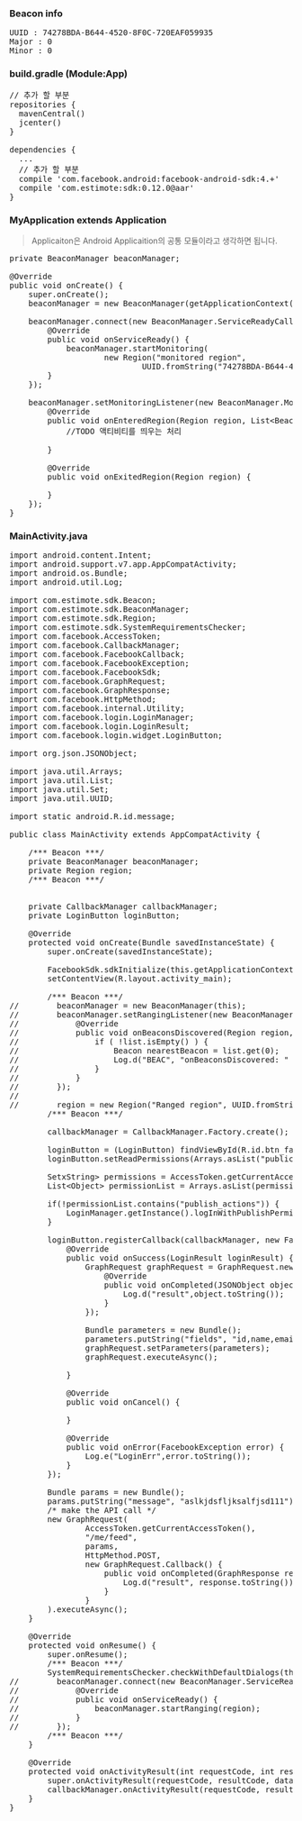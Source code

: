 ### Beacon info
<pre>
UUID : 74278BDA-B644-4520-8F0C-720EAF059935
Major : 0
Minor : 0
</pre>

### build.gradle (Module:App)
<pre>
// 추가 할 부분
repositories {
  mavenCentral()
  jcenter()
}

dependencies {
  ...
  // 추가 할 부분
  compile 'com.facebook.android:facebook-android-sdk:4.+'
  compile 'com.estimote:sdk:0.12.0@aar'
}
</pre>

### MyApplication extends Application
> Applicaiton은 Android Applicaition의 공통 모듈이라고 생각하면 됩니다.

<pre>
private BeaconManager beaconManager;

@Override
public void onCreate() {
    super.onCreate();
    beaconManager = new BeaconManager(getApplicationContext());

    beaconManager.connect(new BeaconManager.ServiceReadyCallback() {
        @Override
        public void onServiceReady() {
            beaconManager.startMonitoring(
                    new Region("monitored region",
                            UUID.fromString("74278BDA-B644-4520-8F0C-720EAF059935"), 0, 0));
        }
    });

    beaconManager.setMonitoringListener(new BeaconManager.MonitoringListener() {
        @Override
        public void onEnteredRegion(Region region, List&lt;Beacon&gt; list) {
            //TODO 액티비티를 띄우는 처리

        }

        @Override
        public void onExitedRegion(Region region) {

        }
    });
}
</pre>



### MainActivity.java
<pre>
import android.content.Intent;
import android.support.v7.app.AppCompatActivity;
import android.os.Bundle;
import android.util.Log;

import com.estimote.sdk.Beacon;
import com.estimote.sdk.BeaconManager;
import com.estimote.sdk.Region;
import com.estimote.sdk.SystemRequirementsChecker;
import com.facebook.AccessToken;
import com.facebook.CallbackManager;
import com.facebook.FacebookCallback;
import com.facebook.FacebookException;
import com.facebook.FacebookSdk;
import com.facebook.GraphRequest;
import com.facebook.GraphResponse;
import com.facebook.HttpMethod;
import com.facebook.internal.Utility;
import com.facebook.login.LoginManager;
import com.facebook.login.LoginResult;
import com.facebook.login.widget.LoginButton;

import org.json.JSONObject;

import java.util.Arrays;
import java.util.List;
import java.util.Set;
import java.util.UUID;

import static android.R.id.message;

public class MainActivity extends AppCompatActivity {

    /*** Beacon ***/
    private BeaconManager beaconManager;
    private Region region;
    /*** Beacon ***/


    private CallbackManager callbackManager;
    private LoginButton loginButton;

    @Override
    protected void onCreate(Bundle savedInstanceState) {
        super.onCreate(savedInstanceState);

        FacebookSdk.sdkInitialize(this.getApplicationContext());
        setContentView(R.layout.activity_main);

        /*** Beacon ***/
//        beaconManager = new BeaconManager(this);
//        beaconManager.setRangingListener(new BeaconManager.RangingListener() {
//            @Override
//            public void onBeaconsDiscovered(Region region, List&lt;Beacon&gt; list) {
//                if ( !list.isEmpty() ) {
//                    Beacon nearestBeacon = list.get(0);
//                    Log.d("BEAC", "onBeaconsDiscovered: " + nearestBeacon.getRssi());
//                }
//            }
//        });
//
//        region = new Region("Ranged region", UUID.fromString("74278BDA-B644-4520-8F0C-720EAF059935"), 0, 0);
        /*** Beacon ***/

        callbackManager = CallbackManager.Factory.create();

        loginButton = (LoginButton) findViewById(R.id.btn_facebook_login);
        loginButton.setReadPermissions(Arrays.asList("public_profile", "email"));

        SetxString&gt; permissions = AccessToken.getCurrentAccessToken().getPermissions();
        List&lt;Object&gt; permissionList = Arrays.asList(permissions.toArray());

        if(!permissionList.contains("publish_actions")) {
            LoginManager.getInstance().logInWithPublishPermissions(MainActivity.this, Arrays.asList("publish_actions"));
        }

        loginButton.registerCallback(callbackManager, new FacebookCallback&lt;LoginResult&gt;() {
            @Override
            public void onSuccess(LoginResult loginResult) {
                GraphRequest graphRequest = GraphRequest.newMeRequest(loginResult.getAccessToken(), new GraphRequest.GraphJSONObjectCallback() {
                    @Override
                    public void onCompleted(JSONObject object, GraphResponse response) {
                        Log.d("result",object.toString());
                    }
                });

                Bundle parameters = new Bundle();
                parameters.putString("fields", "id,name,email,gender,birthday");
                graphRequest.setParameters(parameters);
                graphRequest.executeAsync();

            }

            @Override
            public void onCancel() {

            }

            @Override
            public void onError(FacebookException error) {
                Log.e("LoginErr",error.toString());
            }
        });

        Bundle params = new Bundle();
        params.putString("message", "aslkjdsfljksalfjsd111");
        /* make the API call */
        new GraphRequest(
                AccessToken.getCurrentAccessToken(),
                "/me/feed",
                params,
                HttpMethod.POST,
                new GraphRequest.Callback() {
                    public void onCompleted(GraphResponse response) {
                        Log.d("result", response.toString());
                    }
                }
        ).executeAsync();
    }

    @Override
    protected void onResume() {
        super.onResume();
        /*** Beacon ***/
        SystemRequirementsChecker.checkWithDefaultDialogs(this);
//        beaconManager.connect(new BeaconManager.ServiceReadyCallback() {
//            @Override
//            public void onServiceReady() {
//                beaconManager.startRanging(region);
//            }
//        });
        /*** Beacon ***/
    }

    @Override
    protected void onActivityResult(int requestCode, int resultCode, Intent data) {
        super.onActivityResult(requestCode, resultCode, data);
        callbackManager.onActivityResult(requestCode, resultCode, data);
    }
}
</pre>
